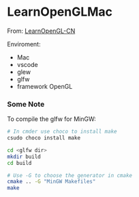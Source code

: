 # LearnOpenGLMac

From: [LearnOpenGL-CN](https://learnopengl-cn.readthedocs.io/zh/latest/)

Enviroment: 
- Mac
- vscode
- glew
- glfw
- framework OpenGL

### Some Note
To compile the glfw for MinGW:
```bash
# In cmder use choco to install make
csudo choco install make

cd <glfw dir>
mkdir build
cd build

# Use -G to choose the generator in cmake 
cmake .. -G "MinGW Makefiles"
make
```